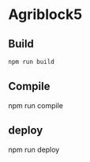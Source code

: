 # Agriblock5

## Build

```sh
npm run build
```
## Compile
npm run compile

## deploy
npm run deploy
